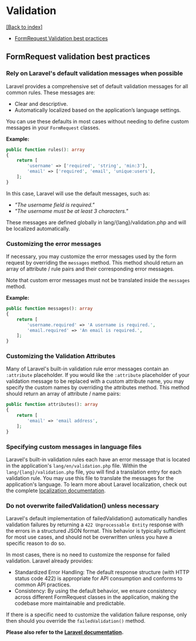 # Validation
[[Back to index]](./coding-guidelines.md)

- [FormRequest Validation best practices](#formrequest-validation-best-practices)

## FormRequest validation best practices

### Rely on Laravel's default validation messages when possible

Laravel provides a comprehensive set of default validation messages for all common rules. These messages are:

- Clear and descriptive.
- Automatically localized based on the application’s language settings.

You can use these defaults in most cases without needing to define custom messages in your `FormRequest` classes.

**Example:**

```php
public function rules(): array
{
    return [
        'username' => ['required', 'string', 'min:3'],
        'email' => ['required', 'email', 'unique:users'],
    ];
}
```

In this case, Laravel will use the default messages, such as:
- _"The username field is required."_
- _"The username must be at least 3 characters."_

These messages are defined globally in lang/{lang}/validation.php and will be localized automatically.

### Customizing the error messages

If necessary, you may customize the error messages used by the form request by overriding the `messages` method. This method should return an array of attribute / rule pairs and their corresponding error messages.

Note that custom error messages must not be translated inside the `messages` method.

**Example:**

```php
public function messages(): array
{
    return [
        'username.required' => 'A username is required.',
        'email.required' => 'An email is required.',
    ];
}
```

### Customizing the Validation Attributes

Many of Laravel's built-in validation rule error messages contain an `:attribute` placeholder. If you would like the `:attribute` placeholder of your validation message to be replaced with a custom attribute name, you may specify the custom names by overriding the attributes method. This method should return an array of attribute / name pairs:

```php
public function attributes(): array
{
    return [
        'email' => 'email address',
    ];
}
```

### Specifying custom messages in language files

Laravel's built-in validation rules each have an error message that is located in the application's `lang/en/validation.php` file.
Within the `lang/{lang}/validation.php` file, you will find a translation entry for each validation rule.
You may use this file to translate the messages for the application's language. To learn more about Laravel localization, check out the complete [localization documentation](https://laravel.com/docs/10.x/localization).

### Do not overwrite failedValidation() unless necessary

Laravel's default implementation of failedValidation() automatically handles validation failures by returning a `422 Unprocessable Entity` response with the errors in a structured JSON format. This behavior is typically sufficient for most use cases, and should not be overwritten unless you have a specific reason to do so.

In most cases, there is no need to customize the response for failed validation. Laravel already provides:

- Standardized Error Handling: The default response structure (with HTTP status code 422) is appropriate for API consumption and conforms to common API practices.
- Consistency: By using the default behavior, we ensure consistency across different FormRequest classes in the application, making the codebase more maintainable and predictable.

If there is a specific need to customize the validation failure response, only then should you override the `failedValidation()` method.

**Please also refer to the [Laravel documentation](https://laravel.com/docs/10.x/validation#form-request-validation).**
